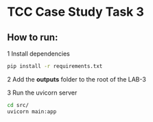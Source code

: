 # TCC Case Study Task 3

## How to run:

1 Install dependencies

```bash
pip install -r requirements.txt
```

2 Add the **outputs** folder to the root of the LAB-3

3 Run the uvicorn server

```bash
cd src/
uvicorn main:app
```
